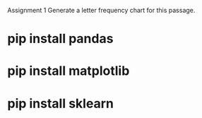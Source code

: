 Assignment 1
Generate a letter frequency chart for this passage.



#  pip install pandas

#  pip install matplotlib

#  pip install sklearn
